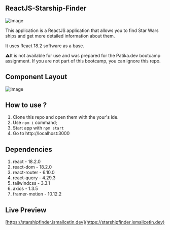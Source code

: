 ## ReactJS-Starship-Finder

![Image](https://download.vadi.info/fmss-final.jpg)

This application is a ReactJS application that allows you to find Star Wars ships and get more detailed information about them.

It uses React 18.2 software as a base.

:warning:It is not available for use and was prepared for the Patika.dev bootcamp assignment. If you are not part of this bootcamp, you can ignore this repo.

## Component Layout

![Image](https://download.vadi.info/fmss-final.png)

## How to use ?

1) Clone this repo and open them with the your's ide.
2) Use `npm i` command;
3) Start app with `npm start`
4) Go to http://localhost:3000

## Dependencies

1) react - 18.2.0
2) react-dom - 18.2.0
3) react-router - 6.10.0
4) react-query - 4.29.3
5) tailwindcss - 3.3.1
6) axios - 1.3.5
7) framer-motion - 10.12.2

## Live Preview

[https://starshipfinder.ismailcetin.dev](https://starshipfinder.ismailcetin.dev)
